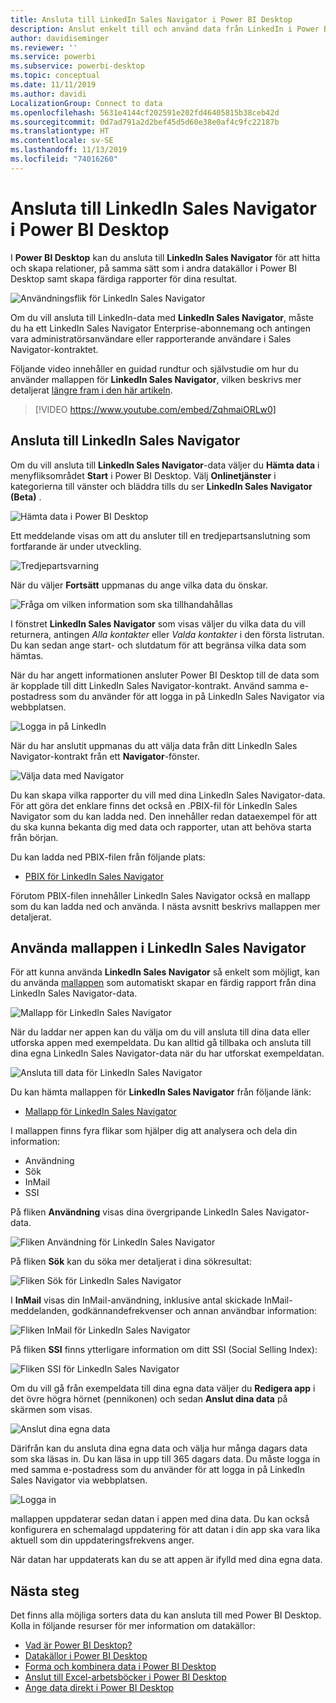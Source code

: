 ```yaml
---
title: Ansluta till LinkedIn Sales Navigator i Power BI Desktop
description: Anslut enkelt till och använd data från LinkedIn i Power BI Desktop
author: davidiseminger
ms.reviewer: ''
ms.service: powerbi
ms.subservice: powerbi-desktop
ms.topic: conceptual
ms.date: 11/11/2019
ms.author: davidi
LocalizationGroup: Connect to data
ms.openlocfilehash: 5631e4144cf202591e202fd46405815b38ceb42d
ms.sourcegitcommit: 0d7ad791a2d2bef45d5d60e38e0af4c9fc22187b
ms.translationtype: HT
ms.contentlocale: sv-SE
ms.lasthandoff: 11/13/2019
ms.locfileid: "74016260"
---
```

# <a name="connect-to-linkedin-sales-navigator-in-power-bi-desktop"></a>Ansluta till LinkedIn Sales Navigator i Power BI Desktop

I **Power BI Desktop** kan du ansluta till **LinkedIn Sales Navigator** för att hitta och skapa relationer, på samma sätt som i andra datakällor i Power BI Desktop samt skapa färdiga rapporter för dina resultat.

![Användningsflik för LinkedIn Sales Navigator](media/desktop-connect-linkedin-sales-navigator/linkedin-sales-navigator-01.png)


Om du vill ansluta till LinkedIn-data med **LinkedIn Sales Navigator**, måste du ha ett LinkedIn Sales Navigator Enterprise-abonnemang och antingen vara administratörsanvändare eller rapporterande användare i Sales Navigator-kontraktet.

Följande video innehåller en guidad rundtur och självstudie om hur du använder mallappen för **LinkedIn Sales Navigator**, vilken beskrivs mer detaljerat [längre fram i den här artikeln](#using-the-linkedin-sales-navigator-template-app). 

> [!VIDEO https://www.youtube.com/embed/ZqhmaiORLw0]

## <a name="connect-to-linkedin-sales-navigator"></a>Ansluta till LinkedIn Sales Navigator

Om du vill ansluta till **LinkedIn Sales Navigator**-data väljer du **Hämta data** i menyfliksområdet **Start** i Power BI Desktop. Välj **Onlinetjänster** i kategorierna till vänster och bläddra tills du ser **LinkedIn Sales Navigator (Beta)** .

![Hämta data i Power BI Desktop](media/desktop-connect-linkedin-sales-navigator/linkedin-sales-navigator-02.png)

Ett meddelande visas om att du ansluter till en tredjepartsanslutning som fortfarande är under utveckling. 

![Tredjepartsvarning](media/desktop-connect-linkedin-sales-navigator/linkedin-sales-navigator-03.png)

När du väljer **Fortsätt** uppmanas du ange vilka data du önskar.

![Fråga om vilken information som ska tillhandahållas](media/desktop-connect-linkedin-sales-navigator/linkedin-sales-navigator-04.png)


I fönstret **LinkedIn Sales Navigator** som visas väljer du vilka data du vill returnera, antingen *Alla kontakter* eller *Valda kontakter* i den första listrutan. Du kan sedan ange start- och slutdatum för att begränsa vilka data som hämtas.

När du har angett informationen ansluter Power BI Desktop till de data som är kopplade till ditt LinkedIn Sales Navigator-kontrakt. Använd samma e-postadress som du använder för att logga in på LinkedIn Sales Navigator via webbplatsen. 

![Logga in på LinkedIn](media/desktop-connect-linkedin-sales-navigator/linkedin-sales-navigator-05.png)

När du har anslutit uppmanas du att välja data från ditt LinkedIn Sales Navigator-kontrakt från ett **Navigator**-fönster.

![Välja data med Navigator](media/desktop-connect-linkedin-sales-navigator/linkedin-sales-navigator-09.png)

Du kan skapa vilka rapporter du vill med dina LinkedIn Sales Navigator-data. För att göra det enklare finns det också en .PBIX-fil för LinkedIn Sales Navigator som du kan ladda ned. Den innehåller redan dataexempel för att du ska kunna bekanta dig med data och rapporter, utan att behöva starta från början.

Du kan ladda ned PBIX-filen från följande plats:
* [PBIX för LinkedIn Sales Navigator](service-template-apps-samples.md)

Förutom PBIX-filen innehåller LinkedIn Sales Navigator också en mallapp som du kan ladda ned och använda. I nästa avsnitt beskrivs mallappen mer detaljerat.


## <a name="using-the-linkedin-sales-navigator-template-app"></a>Använda mallappen i LinkedIn Sales Navigator

För att kunna använda **LinkedIn Sales Navigator** så enkelt som möjligt, kan du använda [mallappen](service-template-apps-overview.md) som automatiskt skapar en färdig rapport från dina LinkedIn Sales Navigator-data.

![Mallapp för LinkedIn Sales Navigator](media/desktop-connect-linkedin-sales-navigator/linkedin-sales-navigator-10.png)

När du laddar ner appen kan du välja om du vill ansluta till dina data eller utforska appen med exempeldata. Du kan alltid gå tillbaka och ansluta till dina egna LinkedIn Sales Navigator-data när du har utforskat exempeldatan. 

![Ansluta till data för LinkedIn Sales Navigator](media/desktop-connect-linkedin-sales-navigator/linkedin-sales-navigator-11.png)



Du kan hämta mallappen för **LinkedIn Sales Navigator** från följande länk:
* [Mallapp för LinkedIn Sales Navigator](https://appsource.microsoft.com/product/power-bi/pbi-contentpacks.linkedin_navigator-preview?flightCodes=17ad4c68-fbc5-4925-a351-139fd384ec33)

I mallappen finns fyra flikar som hjälper dig att analysera och dela din information:

* Användning
* Sök
* InMail
* SSI

På fliken **Användning** visas dina övergripande LinkedIn Sales Navigator-data.

![Fliken Användning för LinkedIn Sales Navigator](media/desktop-connect-linkedin-sales-navigator/linkedin-sales-navigator-12.png)

På fliken **Sök** kan du söka mer detaljerat i dina sökresultat:

![Fliken Sök för LinkedIn Sales Navigator](media/desktop-connect-linkedin-sales-navigator/linkedin-sales-navigator-13.png)

I **InMail** visas din InMail-användning, inklusive antal skickade InMail-meddelanden, godkännandefrekvenser och annan användbar information:

![Fliken InMail för LinkedIn Sales Navigator](media/desktop-connect-linkedin-sales-navigator/linkedin-sales-navigator-14.png)

På fliken **SSI** finns ytterligare information om ditt SSI (Social Selling Index):

![Fliken SSI för LinkedIn Sales Navigator](media/desktop-connect-linkedin-sales-navigator/linkedin-sales-navigator-15.png)

Om du vill gå från exempeldata till dina egna data väljer du **Redigera app** i det övre högra hörnet (pennikonen) och sedan **Anslut dina data** på skärmen som visas.

![Anslut dina egna data](media/desktop-connect-linkedin-sales-navigator/linkedin-sales-navigator-16.png)

Därifrån kan du ansluta dina egna data och välja hur många dagars data som ska läsas in. Du kan läsa in upp till 365 dagars data. Du måste logga in med samma e-postadress som du använder för att logga in på LinkedIn Sales Navigator via webbplatsen. 

![Logga in](media/desktop-connect-linkedin-sales-navigator/linkedin-sales-navigator-17.png)

mallappen uppdaterar sedan datan i appen med dina data. Du kan också konfigurera en schemalagd uppdatering för att datan i din app ska vara lika aktuell som din uppdateringsfrekvens anger. 

När datan har uppdaterats kan du se att appen är ifylld med dina egna data.

## <a name="next-steps"></a>Nästa steg
Det finns alla möjliga sorters data du kan ansluta till med Power BI Desktop. Kolla in följande resurser för mer information om datakällor:

* [Vad är Power BI Desktop?](desktop-what-is-desktop.md)
* [Datakällor i Power BI Desktop](desktop-data-sources.md)
* [Forma och kombinera data i Power BI Desktop](desktop-shape-and-combine-data.md)
* [Anslut till Excel-arbetsböcker i Power BI Desktop](desktop-connect-excel.md)   
* [Ange data direkt i Power BI Desktop](desktop-enter-data-directly-into-desktop.md)   

